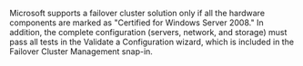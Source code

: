 <Token xmlns:xlink="http://www.w3.org/1999/xlink">Microsoft supports a failover cluster solution only if all the hardware components are marked as "Certified for Windows Server 2008." In addition, the complete configuration (servers, network, and storage) must pass all tests in the Validate a Configuration wizard, which is included in the Failover Cluster Management snap-in.</Token>